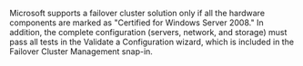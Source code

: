 <Token xmlns:xlink="http://www.w3.org/1999/xlink">Microsoft supports a failover cluster solution only if all the hardware components are marked as "Certified for Windows Server 2008." In addition, the complete configuration (servers, network, and storage) must pass all tests in the Validate a Configuration wizard, which is included in the Failover Cluster Management snap-in.</Token>